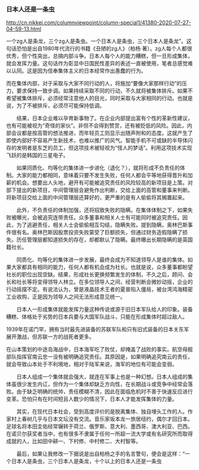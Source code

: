 ### 日本人还是一条虫
http://cn.nikkei.com/columnviewpoint/column-special1/41380-2020-07-27-04-59-13.html

一个zg人是条龙，三个zg人是条虫。一个日本人是条虫，三个日本人是条龙”。这句话恐怕是出自1980年代流行的书籍《丑陋的zg人》（柏杨 著）。zg人每个人都很优秀，但个性突出，总搞内部斗争。日本人每个人的能力糟糕，但一旦形成集体，就会发挥力量。这句话作为彰显中日国民性差异的表述一直被使用，笔者总感觉难以认同。这是因为信奉集体主义的日本经常作出愚蠢的行为。

而在集体内部，对于采取与大家不同行动的人，将施加“要像大家那样行动”的压力，要求保持一致步调。如果持续采取不同的行动，不久就将被集体排斥。如果不希望被集体排斥，必须经常注意他人的目光，同时采取与大家相同的行动。也就是说，为了不被排斥，必须尽可能保持低调。

　　结果，日本企业难以孕育新事物了。在企业内部提出富有个性的革新性建议，也有可能被视为“奇怪的家伙”。非但不会得到赞赏，还有被贬低的风险。因此，内部会议都是按高管的想法推进，而年轻员工则显示出随声附和的态度。这就产生了即使内部好不容易产生新技术，也难以推广的风气。智能手机不可或缺的半导体闪存的发明者是东芝的员工，但这项技术被轻视为“怪人的梦话”。利用这项技术实现飞跃的是韩国的三星电子。

　　如果同质化、均等化的集体进一步进化（退化？），就将形成不负责任的体制。大家的能力都相同，意味着只要不发生失败，任何人都会平等地获得晋升和加薪的机会。想要出人头地，避开有可能被追究责任的风险较高的新项目是上策。对部下提出的新项目，中间管理层会避免作出判断，交给上面的高管和董事来判断。将新项目交给上面的中间管理层还算好的，更严重的是有人偷偷将其搁置起来。

　　此外，不负责任的体制加强，还将招致失败的隐瞒。在集体体制之下，如果失败被曝光，会被追究连带责任。众多董事和相关人士有可能同时被追究责任。因此，为了逃避责任，相关人士会偷偷相互勾结，隐瞒失败。提到隐瞒，奥林巴斯事件很有名。奥林巴斯因股票投资失败蒙受了巨额损失，但通过财务造假隐瞒了损失。历任管理层都知道损失的存在，却都默认了隐瞒。最终曝出长期隐瞒的是英国籍社长。

　　同质化、均等化的集体进一步发展，最终会成为不知道领导人是谁的集体。如果大家都具有相同的能力，任何人都有机会成为社长。也就是说，众多董事都盼望社长的职位出现空缺。结果，形成社长更换频繁发生的体制，不久之后，顾问、会长和社长等将变得领导人林立。在多位领导人之间，经营判断会微妙动摇，企业的行动摇摆不定。有说法认为，曾是液晶技术王者的夏普陷入僵局，被台湾鸿海精密工业收购，正是因为领导人之间无法形成意见统一。

　　日本人一形成集体就能发挥力量这种传说或源于旧日本军队给人的印象。装备糟糕、体格处于劣势的日本兵要与大国军队战斗，只能在形成集体时超过敌人。

1939年在诺门罕，拥有当时最先进装备的苏联军队和只有旧式装备的日本关东军展开激战，但苏联一方的战死者更多。

在山本策划的中途岛海战中，日本海军吃了败仗，却掩盖了战败的事实。航空母舰部队指挥官南云忠一没有被明确追究责任。其原因是，如果明确追究南云的责任，就会导致山本处于不利境地，相对于陆军来说，海军的地位有可能会变弱。

　　日本人组成一个集体就会强大，就连在军事上也是一种幻想。日本人组成的集体虽很少发生内讧，但作为一个集体却缺乏方向性，在长期战斗或竞争中经常会落败。由于缺乏明确的统帅，责任模糊不清，因此在面临危机时不善于快速反应进行变革。恐怕只有在时间短且人数少的情况下，日本人才能发挥集体的力量。

　　其实，在现代日本社会，受到高度评价的是脱离集体、独自埋头工作的人。作家村上春树几乎与日本文坛没有交流。音乐家坂本龙一旅居纽约，偶尔才回日本。足球名将本田圭佑经常辗转于荷兰、俄罗斯、意大利、墨西哥、澳大利亚、巴西。在诺贝尔获奖者当中，也有很多不隶属于任何一所超一流大学或有名研究所而取得成就的人，比如田中耕一、下村修、中村修二、大村智等。

　　最后，如果让我修改一下据说是出自柏杨之手的名言警句，便会是这样：“一个日本人是条虫，三个日本人是条龙，十个以上的日本人还是一条虫
